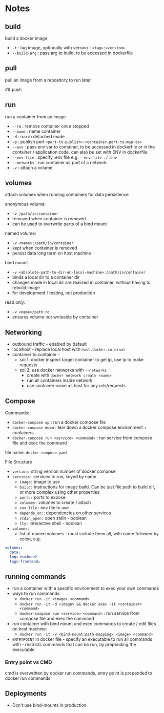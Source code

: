 # Notes

## build

build a docker image

* `-t` : tag image, optionally with version - `<tag>:<version>`
* `--build-arg` : pass arg to build, to be accessed in dockerfile


## pull

pull an image from a repository to run later

## push

## run

run a container from an image

* `--rm` : remove container once stopped
* `--name` : name container
* `-d` : run in detached mode
* `-p` : publish port `<port-to-publish>:<container-port-to-map-to>`
* `--env` : pass env var to container, to be accessed in dockerfile or in the container / application code. can also be set with ENV in dockerfile
* `--env-file` : specify .env file e.g. `--env-file ./.env`
* `--networks` : run container as part of a network
* `-v` : attach a volume


## volumes

attach volumes when running containers for data persistence

anonymous volume:
* `-v /path/in/container`
* removed when container is removed
* can be used to overwrite parts of a bind mount

named volume:
* `-v <name>:/path/in/container`
* kept when container is removed
* persist data long term on host machine

bind mount
* `-v <absolute-path-to-dir-on-local-machine>:/path/in/container`
* binds a local dir to a container dir
* changes made in local dir are realised in container, without having to rebuild image
* for development / testing, not production

read only:
* `-v <name>/path:ro`
* ensures volume not writeable by container


## Networking

* outbound traffic - enabled by default
* localhost - replace local host with `host.docker.internal`
* container to container -
  * sol 1: docker inspect target container to get ip, use ip to make requests
  * sol 2: use docker networks with `--networks`
    * create with `docker network create <name>`
    * run all containers inside network
    * use container name as host for any urls/requests

## Compose

Commands:
* `docker-compose up` : run a docker compose file
* `docker-compose down` : tear down a docker compose environment + containers
* `docker-compose run <service> <command>` : run service from compose file and exec the command

file name: `docker-compose.yaml`

File Structure
* `version:` string version number of docker compose
* `services:` services to run, keyed by name
  * `image:` image to use
  * `build:` instructions for image build. Can be just file path to build dir, or more complex using other properties
  * `ports:` ports to expose
  * `volumes:` volumes to create / attach
  * `env_file:` env file to use
  * `depends_on:`: dependencies on other services
  * `stdin_open:` open stdin - boolean
  * `tty:` interactive shell - boolean
* `volumes`:
  * list of named volumes - must include them all, with name followed by colon, e.g.
```yaml
volumes:
  data:
  logs-backend:
  logs-frontend:
```

## running commands

* run a container with a specific environment to exec your own commands
* ways to run commands:
  * `docker run -it <image> <command>`
  * `docker run -it -d <image> && docker exec -it <container> <command>`
  * `docker-compose run <service> <command>` : run service from compose file and exec the command
* run container with bind mount and exec commands to create / edit files on host machine:
  * `docker run -it -v <bind-mount:path-mapping> <image> <command>`
* `ENTRYPOINT` in docker file - specify an executable to run all commands with - restricts commands that can be run, by prepending the executable

### Entry point vs CMD
cmd is overwritten by docker run commands, entry point is prepended to docker run commands

## Deployments

* Don't use bind-mounts in production

